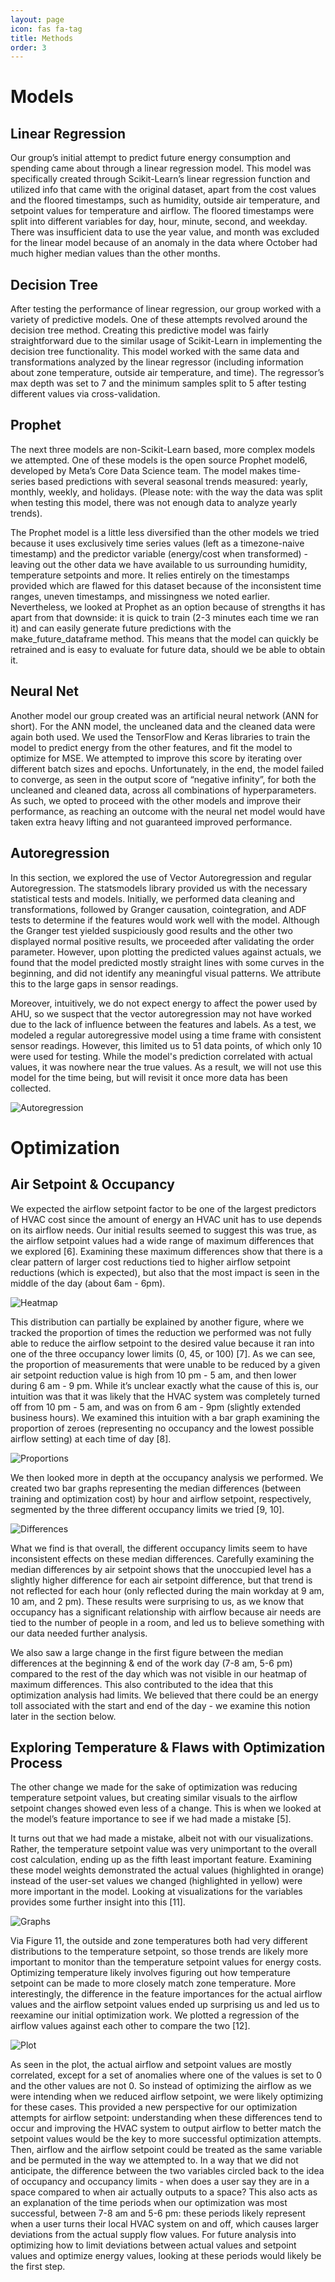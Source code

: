 ```yaml
---
layout: page
icon: fas fa-tag
title: Methods
order: 3
---
```

# Models
## Linear Regression
Our group’s initial attempt to predict future energy consumption and spending came about through a linear regression model. This model was specifically created through Scikit-Learn’s linear regression function and utilized info that came with the original dataset, apart from the cost values and the floored timestamps, such as humidity, outside air temperature, and setpoint values for temperature and airflow. The floored timestamps were split into different variables for day, hour, minute, second, and weekday. There was insufficient data to use the year value, and month was excluded for the linear model because of an anomaly in the data where October had much higher median values than the other months.


## Decision Tree
After testing the performance of linear regression, our group worked with a variety of predictive models. One of these attempts revolved around the decision tree method. Creating this predictive model was fairly straightforward due to the similar usage of Scikit-Learn in implementing the decision tree functionality. This model worked with the same data and transformations analyzed by the linear regressor (including information about zone temperature, outside air temperature, and time). The regressor’s max depth was set to 7 and the minimum samples split to 5 after testing different values via cross-validation.


## Prophet
The next three models are non-Scikit-Learn based, more complex models we attempted. One of these models is the open source Prophet model6, developed by Meta’s Core Data Science team. The model makes time-series based predictions with several seasonal trends measured: yearly, monthly, weekly, and holidays. (Please note: with the way the data was split when testing this model, there was not enough data to analyze yearly trends).

The Prophet model is a little less diversified than the other models we tried because it uses exclusively time series values (left as a timezone-naive timestamp) and the predictor variable (energy/cost when transformed) - leaving out the other data we have available to us surrounding humidity, temperature setpoints and more. It relies entirely on the timestamps provided which are flawed for this dataset because of the inconsistent time ranges, uneven timestamps, and missingness we noted earlier. Nevertheless, we looked at Prophet as an option because of strengths it has apart from that downside: it is quick to train (2-3 minutes each time we ran it) and can easily generate future predictions with the make_future_dataframe method. This means that the model can quickly be retrained and is easy to evaluate for future data, should we be able to obtain it.


## Neural Net
Another model our group created was an artificial neural network (ANN for short). For the ANN model, the uncleaned data and the cleaned data were again both used. We used the TensorFlow and Keras libraries to train the model to predict energy from the other features, and fit the model to optimize for MSE. We attempted to improve this score by iterating over different batch sizes and epochs. Unfortunately, in the end, the model failed to converge, as seen in the output score of “negative infinity”, for both the uncleaned and cleaned data, across all combinations of hyperparameters. As such, we opted to proceed with the other models and improve their performance, as reaching an outcome with the neural net model would have taken extra heavy lifting and not guaranteed improved performance.


## Autoregression
In this section, we explored the use of Vector Autoregression and regular Autoregression. The statsmodels library provided us with the necessary statistical tests and models. Initially, we performed data cleaning and transformations, followed by Granger causation, cointegration, and ADF tests to determine if the features would work well with the model. Although the Granger test yielded suspiciously good results and the other two displayed normal positive results, we proceeded after validating the order parameter. However, upon plotting the predicted values against actuals, we found that the model predicted mostly straight lines with some curves in the beginning, and did not identify any meaningful visual patterns. We attribute this to the large gaps in sensor readings.

Moreover, intuitively, we do not expect energy to affect the power used by AHU, so we suspect that the vector autoregression may not have worked due to the lack of influence between the features and labels. As a test, we modeled a regular autoregressive model using a time frame with consistent sensor readings. However, this limited us to 51 data points, of which only 10 were used for testing. While the model's prediction correlated with actual values, it was nowhere near the true values. As a result, we will not use this model for the time being, but will revisit it once more data has been collected.

![Autoregression](/assets/autoreg.png)


# Optimization
## Air Setpoint & Occupancy
We expected the airflow setpoint factor to be one of the largest predictors of HVAC cost since the amount of energy an HVAC unit has to use depends on its airflow needs. Our initial results seemed to suggest this was true, as the airflow setpoint values had a wide range of maximum differences that we explored [6]. Examining these maximum differences show that there is a clear pattern of larger cost reductions tied to higher airflow setpoint reductions (which is expected), but also that the most impact is seen in the middle of the day (about 6am - 6pm).

![Heatmap](/assets/heatmap.png)

This distribution can partially be explained by another figure, where we tracked the proportion of times the reduction we performed was not fully able to reduce the airflow setpoint to the desired value because it ran into one of the three occupancy lower limits (0, 45, or 100) [7]. As we can see, the proportion of measurements that were unable to be reduced by a given air setpoint reduction value is high from 10 pm - 5 am, and then lower during 6 am - 9 pm. While it’s unclear exactly what the cause of this is, our intuition was that it was likely that the HVAC system was completely turned off from 10 pm - 5 am, and was on from 6 am - 9pm (slightly extended business hours). We examined this intuition with a bar graph examining the proportion of zeroes (representing no occupancy and the lowest possible airflow setting) at each time of day [8]. 

![Proportions](/assets/props.png)

We then looked more in depth at the occupancy analysis we performed. We created two bar graphs representing the median differences (between training and optimization cost) by hour and airflow setpoint, respectively, segmented by the three different occupancy limits we tried [9, 10]. 

![Differences](/assets/diff.png)

What we find is that overall, the different occupancy limits seem to have inconsistent effects on these median differences. Carefully examining the median differences by air setpoint shows that the unoccupied level has a slightly higher difference for each air setpoint difference, but that trend is not reflected for each hour (only reflected during the main workday at 9 am, 10 am, and 2 pm). These results were surprising to us, as we know that occupancy has a significant relationship with airflow because air needs are tied to the number of people in a room, and led us to believe something with our data needed further analysis.

We also saw a large change in the first figure between the median differences at the beginning & end of the work day (7-8 am, 5-6 pm) compared to the rest of the day which was not visible in our heatmap of maximum differences. This also contributed to the idea that this optimization analysis had limits. We believed that there could be an energy toll associated with the start and end of the day - we examine this notion later in the section below. 

## Exploring Temperature & Flaws with Optimization Process
The other change we made for the sake of optimization was reducing temperature setpoint values, but creating similar visuals to the airflow setpoint changes showed even less of a change. This is when we looked at the model’s feature importance to see if we had made a mistake [5].

It turns out that we had made a mistake, albeit not with our visualizations. Rather, the temperature setpoint value was very unimportant to the overall cost calculation, ending up as the fifth least important feature. Examining these model weights demonstrated the actual values (highlighted in orange) instead of the user-set values we changed (highlighted in yellow) were more important in the model. Looking at visualizations for the variables provides some further insight into this [11].

![Graphs](/assets/graphs.jpg)

Via Figure 11, the outside and zone temperatures both had very different distributions to the temperature setpoint, so those trends are likely more important to monitor than the temperature setpoint values for energy costs. Optimizing temperature likely involves figuring out how temperature setpoint can be made to more closely match zone temperature. More interestingly, the difference in the feature importances for the actual airflow values and the airflow setpoint values ended up surprising us and led us to reexamine our initial optimization work. We plotted a regression of the airflow values against each other to compare the two [12].

![Plot](/assets/plot.png)

As seen in the plot, the actual airflow and setpoint values are mostly correlated, except for a set of anomalies where one of the values is set to 0 and the other values are not 0. So instead of optimizing the airflow as we were intending when we reduced airflow setpoint, we were likely optimizing for these cases. This provided a new perspective for our optimization attempts for airflow setpoint: understanding when these differences tend to occur and improving the HVAC system to output airflow to better match the setpoint values would be the key to more successful optimization attempts. Then, airflow and the airflow setpoint could be treated as the same variable and be permuted in the way we attempted to. In a way that we did not anticipate, the difference between the two variables circled back to the idea of occupancy and occupancy limits - when does a user say they are in a space compared to when air actually outputs to a space? This also acts as an explanation of the time periods when our optimization was most successful, between 7-8 am and 5-6 pm: these periods likely represent when a user turns their local HVAC system on and off, which causes larger deviations from the actual supply flow values. For future analysis into optimizing how to limit deviations between actual values and setpoint values and optimize energy values, looking at these periods would likely be the first step. 